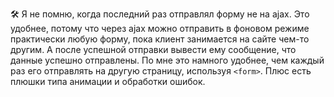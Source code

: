 
🛠 Я не помню, когда последний раз отправлял форму не на ajax. Это удобнее, потому что через ajax можно отправить в фоновом режиме практически любую форму, пока клиент занимается на сайте чем-то другим. А после успешной отправки вывести ему сообщение, что данные успешно отправлены. По мне это намного удобнее, чем каждый раз его отправлять на другую страницу, используя `<form>`. Плюс есть плюшки типа анимации и обработки ошибок.
